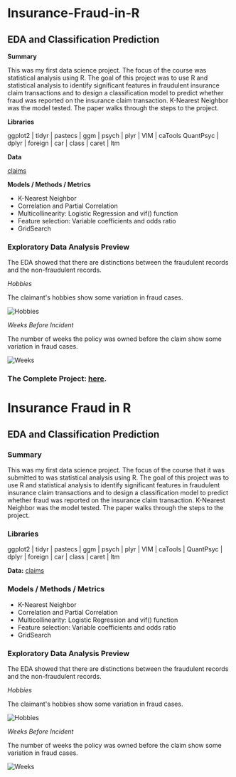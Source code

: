 # Insurance-Fraud-in-R
## EDA and Classification Prediction 

**Summary**

This was my first data science project.  The focus of the course was statistical analysis using R.  The goal of this project was to use R and statistical analysis to identify significant features in fraudulent insurance claim transactions and to design a classification model to predict whether fraud was reported on the insurance claim transaction.  K-Nearest Neighbor was the model tested. The paper walks through the steps to the project.  

**Libraries**

ggplot2   | tidyr | pastecs | ggm | psych | plyr  | VIM | caTools 
QuantPsyc | dplyr | foreign | car | class | caret | ltm

**Data**

[claims](https://www.kaggle.com/patilk1/fraudulentinsuranceclaim) 


**Models / Methods / Metrics**

* K-Nearest Neighbor
* Correlation and Partial Correlation
* Multicollinearity:  Logistic Regression and vif() function
* Feature selection:  Variable coefficients and odds ratio
* GridSearch


### Exploratory Data Analysis Preview


The EDA showed that there are distinctions between the fraudulent records and the non-fraudulent records. 


_Hobbies_

The claimant's hobbies show some variation in fraud cases.

![Hobbies](/images/claims/Hobbies.PNG)


_Weeks Before Incident_

The number of weeks the policy was owned before the claim show some variation in fraud cases.

![Weeks](/images/claims/weeks.PNG)



### The Complete Project: [here](https://github.com/MaryDonovanMartello/________).

# Insurance Fraud in R
## EDA and Classification Prediction

### Summary

This was my first data science project. The focus of the course that it was submitted to was statistical analysis using R. The goal of this project was to use R and statistical analysis to identify significant features in fraudulent insurance claim transactions and to design a classification model to predict whether fraud was reported on the insurance claim transaction. K-Nearest Neighbor was the model tested. The paper walks through the steps to the project.

### Libraries

ggplot2 | tidyr | pastecs | ggm | psych | plyr | VIM | caTools | QuantPsyc | dplyr | foreign | car | class | caret | ltm

**Data:**  [claims](https://www.kaggle.com/patilk1/fraudulentinsuranceclaim)

### Models / Methods / Metrics

* K-Nearest Neighbor
* Correlation and Partial Correlation
* Multicollinearity: Logistic Regression and vif() function
* Feature selection: Variable coefficients and odds ratio
* GridSearch

### Exploratory Data Analysis Preview

The EDA showed that there are distinctions between the fraudulent records and the non-fraudulent records.

_Hobbies_

The claimant's hobbies show some variation in fraud cases.

![Hobbies](/images/claims/Hobbies.PNG)


_Weeks Before Incident_

The number of weeks the policy was owned before the claim show some variation in fraud cases.

![Weeks](/images/claims/weeks.PNG)
